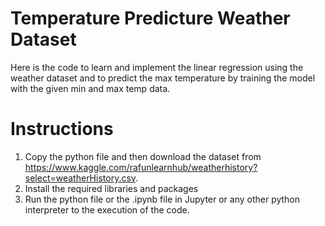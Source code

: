 # Temperature Predicture Weather Dataset
Here is the code to learn and implement the linear regression using the weather dataset and to predict the max temperature by training the model with the given min and max temp data.

# Instructions 
1. Copy the python file and then download the dataset from 
https://www.kaggle.com/rafunlearnhub/weatherhistory?select=weatherHistory.csv.
3. Install the required libraries and packages
4. Run the python file or the .ipynb file in Jupyter or any other python interpreter to the execution of the code.
